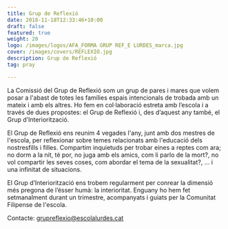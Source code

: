 ```yaml
---
title: Grup de Reflexió
date: 2018-11-18T12:33:46+10:00
draft: false
featured: true
weight: 20
logo: /images/logos/AFA_FORMA GRUP REF_E LURDES_marca.jpg
cover: /images/covers/REFLEXIO.jpg
description: Grup de Reflexió
tag: pray

---
```

La Comissió del Grup de Reflexió som un grup de pares i mares que volem posar a l'abast de totes les famílies espais intencionals de trobada amb un mateix i amb els altres. Ho fem en col·laboració estreta amb l’escola i a través de dues propostes: el Grup de Reflexió i, des d’aquest any també, el Grup d’Interiorització.

El Grup de Reflexió ens reunim 4 vegades l'any, junt amb dos mestres de l'escola, per reflexionar sobre temes relacionats amb l'educació dels nostresfills i filles. Compartim inquietuds per trobar eines a reptes com ara; no dorm a la nit, té por, no juga amb els amics, com li parlo de la mort?, no vol compartir les seves coses, com abordar el tema de la sexualitat?, … i una infinitat de situacions. 

El Grup d’Interiorització ens trobem regularment per conrear la dimensió més pregona de l’ésser humà: la interioritat. Enguany ho hem fet setmanalment durant un trimestre, acompanyats i guiats per la Comunitat Filipense de l'escola. 

Contacte: [grupreflexio@escolalurdes.cat](mailto:grupreflexio@escolalurdes.cat)